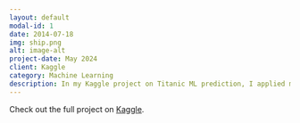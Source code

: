 ```yaml
---
layout: default
modal-id: 1
date: 2014-07-18
img: ship.png
alt: image-alt
project-date: May 2024
client: Kaggle
category: Machine Learning
description: In my Kaggle project on Titanic ML prediction, I applied machine learning techniques to predict the survival of passengers aboard the Titanic. The project involved data cleaning, feature engineering, and model selection. I explored various algorithms, including logistic regression, decision trees, and ensemble methods, to identify the most accurate predictors. Through careful analysis and tuning, I achieved a high accuracy rate, demonstrating my ability to handle real-world data challenges and build effective predictive models. This project showcases my skills in data preprocessing, model development, and performance evaluation.
---
```

<p>Check out the full project on <a href="https://www.kaggle.com/competitions/titanic" target="_blank">Kaggle</a>.</p>
